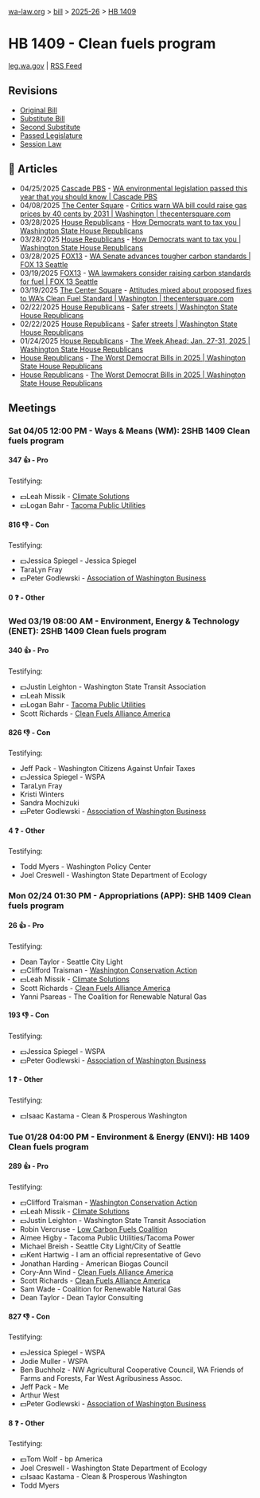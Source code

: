 [wa-law.org](/) > [bill](/bill/) > [2025-26](/bill/2025-26/) > [HB 1409](/bill/2025-26/hb/1409/)

# HB 1409 - Clean fuels program
[leg.wa.gov](https://app.leg.wa.gov/billsummary?BillNumber=1409&Year=2025&Initiative=false) | [RSS Feed](./rss.xml)

## Revisions
* [Original Bill](1/)
* [Substitute Bill](S/)
* [Second Substitute](S2/)
* [Passed Legislature](S2.PL/)
* [Session Law](S2.SL/)

## 📰 Articles
* 04/25/2025 [Cascade PBS](/org/cascade_pbs/) - [WA environmental legislation passed this year that you should know | Cascade PBS](https://www.cascadepbs.org/environment/2025/04/wa-environmental-legislation-passed-year-you-should-know#:~:text=House%20Bill%201409)
* 04/08/2025 [The Center Square](/org/the_center_square/) - [Critics warn WA bill could raise gas prices by 40 cents by 2031 | Washington | thecentersquare.com](https://www.thecentersquare.com/washington/article_08bbb647-02a6-42e9-bf68-c1ba0fe56c58.html#:~:text=House%20Bill%201409)
* 03/28/2025 [House Republicans](/org/house_republicans/) - [How Democrats want to tax you | Washington State House Republicans](http://houserepublicans.wa.gov/how-democrats-want-to-tax-you/#:~:text=House%20Bill%201409)
* 03/28/2025 [House Republicans](/org/house_republicans/) - [How Democrats want to tax you | Washington State House Republicans](https://houserepublicans.wa.gov/how-democrats-want-to-tax-you/#:~:text=House%20Bill%201409)
* 03/28/2025 [FOX13](/org/fox13/) - [WA Senate advances tougher carbon standards | FOX 13 Seattle](https://www.fox13seattle.com/news/wa-senate-carbon-standards#:~:text=House%20Bill%201409)
* 03/19/2025 [FOX13](/org/fox13/) - [WA lawmakers consider raising carbon standards for fuel | FOX 13 Seattle](https://www.fox13seattle.com/news/wa-lawmakers-carbon-standards-fuel#:~:text=House%20Bill%201409)
* 03/19/2025 [The Center Square](/org/the_center_square/) - [Attitudes mixed about proposed fixes to WA’s Clean Fuel Standard | Washington | thecentersquare.com](https://www.thecentersquare.com/washington/article_2bd3737b-3d3f-427b-babd-7ea465a36819.html#:~:text=House%20Bill%201409)
* 02/22/2025 [House Republicans](/org/house_republicans/) - [Safer streets | Washington State House Republicans](http://houserepublicans.wa.gov/current/safer-streets/#:~:text=House%20Bill%201409)
* 02/22/2025 [House Republicans](/org/house_republicans/) - [Safer streets | Washington State House Republicans](https://houserepublicans.wa.gov/current/safer-streets/#:~:text=House%20Bill%201409)
* 01/24/2025 [House Republicans](/org/house_republicans/) - [The Week Ahead: Jan. 27-31, 2025 | Washington State House Republicans](https://houserepublicans.wa.gov/week/the-week-ahead-jan-27-31-2025/#:~:text=HB%201409)
* [House Republicans](/org/house_republicans/) - [The Worst Democrat Bills in 2025 | Washington State House Republicans](http://houserepublicans.wa.gov/the-worst-democrat-bills-in-2025/#:~:text=House%20Bill%201409)
* [House Republicans](/org/house_republicans/) - [The Worst Democrat Bills in 2025 | Washington State House Republicans](https://houserepublicans.wa.gov/the-worst-democrat-bills-in-2025/#:~:text=House%20Bill%201409)

## Meetings
### Sat 04/05 12:00 PM - Ways & Means (WM): 2SHB 1409 Clean fuels program
#### 347 👍 - Pro
Testifying:
* 💵Leah Missik - [Climate Solutions](/org/climate_solutions/)
* 💵Logan Bahr - [Tacoma Public Utilities](/org/tacoma_public_utilities/)

#### 816 👎 - Con
Testifying:
* 💵Jessica Spiegel - Jessica Spiegel
* TaraLyn Fray
* 💵Peter Godlewski - [Association of Washington Business](/org/association_of_washington_business/)

#### 0 ❓ - Other

### Wed 03/19 08:00 AM - Environment, Energy & Technology (ENET): 2SHB 1409 Clean fuels program
#### 340 👍 - Pro
Testifying:
* 💵Justin Leighton - Washington State Transit Association
* 💵Leah Missik
* 💵Logan Bahr - [Tacoma Public Utilities](/org/tacoma_public_utilities/)
* Scott Richards - [Clean Fuels Alliance America](/org/clean_fuels_alliance_america/)

#### 826 👎 - Con
Testifying:
* Jeff Pack - Washington Citizens Against Unfair Taxes
* 💵Jessica Spiegel - WSPA
* TaraLyn Fray
* Kristi Winters
* Sandra Mochizuki
* 💵Peter Godlewski - [Association of Washington Business](/org/association_of_washington_business/)

#### 4 ❓ - Other
Testifying:
* Todd Myers - Washington Policy Center
* Joel Creswell - Washington State Department of Ecology

### Mon 02/24 01:30 PM - Appropriations (APP): SHB 1409 Clean fuels program
#### 26 👍 - Pro
Testifying:
* Dean Taylor - Seattle City Light
* 💵Clifford Traisman - [Washington Conservation Action](/org/washington_conservation_action/)
* 💵Leah Missik - [Climate Solutions](/org/climate_solutions/)
* Scott Richards - [Clean Fuels Alliance America](/org/clean_fuels_alliance_america/)
* Yanni Psareas - The Coalition for Renewable Natural Gas

#### 193 👎 - Con
Testifying:
* 💵Jessica Spiegel - WSPA
* 💵Peter Godlewski - [Association of Washington Business](/org/association_of_washington_business/)

#### 1 ❓ - Other
Testifying:
* 💵Isaac Kastama - Clean & Prosperous Washington

### Tue 01/28 04:00 PM - Environment & Energy (ENVI): HB 1409 Clean fuels program
#### 289 👍 - Pro
Testifying:
* 💵Clifford Traisman - [Washington Conservation Action](/org/washington_conservation_action/)
* 💵Leah Missik - [Climate Solutions](/org/climate_solutions/)
* 💵Justin Leighton - Washington State Transit Association
* Robin Vercruse - [Low Carbon Fuels Coalition](/org/low_carbon_fuels_coalition/)
* Aimee Higby - Tacoma Public Utilities/Tacoma Power
* Michael Breish - Seattle City Light/City of Seattle
* 💵Kent Hartwig - I am an official representative of Gevo
* Jonathan Harding - American Biogas Council
* Cory-Ann Wind - [Clean Fuels Alliance America](/org/clean_fuels_alliance_america/)
* Scott Richards - [Clean Fuels Alliance America](/org/clean_fuels_alliance_america/)
* Sam Wade - Coalition for Renewable Natural Gas
* Dean Taylor - Dean Taylor Consulting

#### 827 👎 - Con
Testifying:
* 💵Jessica Spiegel - WSPA
* Jodie Muller - WSPA
* Ben Buchholz - NW Agricultural Cooperative Council, WA Friends of Farms and Forests, Far West Agribusiness Assoc.
* Jeff Pack - Me
* Arthur West
* 💵Peter Godlewski - [Association of Washington Business](/org/association_of_washington_business/)

#### 8 ❓ - Other
Testifying:
* 💵Tom Wolf - bp America
* Joel Creswell - Washington State Department of Ecology
* 💵Isaac Kastama - Clean & Prosperous Washington
* Todd Myers
